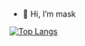 - 👋 Hi, I’m mask


[![Top Langs](https://github-readme-stats.vercel.app/api/top-langs/?username=ss-mask-ss&layout=pie)](https://github.com/ss-mask-ss/github-readme-stats)
